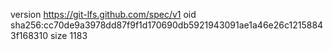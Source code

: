 version https://git-lfs.github.com/spec/v1
oid sha256:cc70de9a3978dd87f9f1d170690db5921943091ae1a46e26c12158843f168310
size 1183
